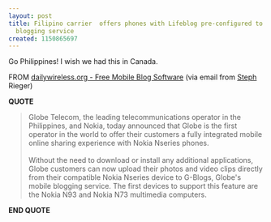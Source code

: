 ```yaml
---
layout: post
title: Filipino carrier  offers phones with Lifeblog pre-configured to work with G-Blogs
  blogging service
created: 1150865697
---
```

<p> Go Philippines! I wish we had this in Canada. </p><p> FROM <a href="http://dailywireless.org/modules.php?name=News&amp;file=article&amp;sid=5550&amp;src=rss10">dailywireless.org - Free Mobile Blog Software</a> (via email from <a href="http://stephanierieger.com/">Steph</a> Rieger) </p><p> <strong>QUOTE</strong> </p><blockquote> Globe Telecom, the leading telecommunications operator in the Philippines, and Nokia, today announced that Globe is the first operator in the world to offer their customers a fully integrated mobile online sharing experience with Nokia Nseries phones. <br /> <br />Without the need to download or install any additional applications, Globe customers can now upload their photos and video clips directly from their compatible Nokia Nseries device to G-Blogs, Globe&#39;s mobile blogging service. The first devices to support this feature are the Nokia N93 and Nokia N73 multimedia computers. </blockquote><p> <strong>END QUOTE</strong> </p>
